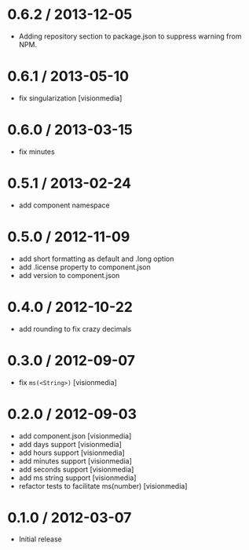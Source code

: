
0.6.2 / 2013-12-05
==================

 * Adding repository section to package.json to suppress warning from NPM.

0.6.1 / 2013-05-10
==================

  * fix singularization [visionmedia]

0.6.0 / 2013-03-15
==================

  * fix minutes

0.5.1 / 2013-02-24
==================

  * add component namespace

0.5.0 / 2012-11-09
==================

  * add short formatting as default and .long option
  * add .license property to component.json
  * add version to component.json

0.4.0 / 2012-10-22
==================

  * add rounding to fix crazy decimals

0.3.0 / 2012-09-07
==================

  * fix `ms(<String>)` [visionmedia]

0.2.0 / 2012-09-03
==================

  * add component.json [visionmedia]
  * add days support [visionmedia]
  * add hours support [visionmedia]
  * add minutes support [visionmedia]
  * add seconds support [visionmedia]
  * add ms string support [visionmedia]
  * refactor tests to facilitate ms(number) [visionmedia]

0.1.0 / 2012-03-07
==================

  * Initial release
